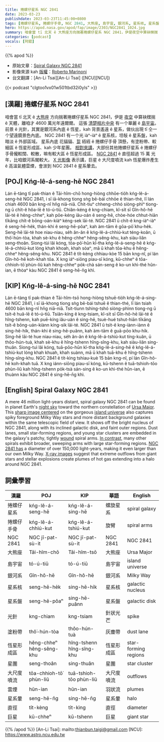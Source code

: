 ```yaml
---
title: 捲螺仔星系 NGC 2841
date: 2023-03-23
publishdate: 2023-03-23T11:45:00+0800
tags: [捲螺仔星系, 捲螺仔手骨, NGC 2841, 大熊座, 島宇宙, 銀河系, 星系核, 星系盤, 塗粉帶, 恆星形成區, 星團, 大尺度噴流, 雲煙, 星系暈, 光針, 直徑, 巨星]
hero: https://apod.nasa.gov/apod/fap/image/2303/NGC2841_1024.jpg
summary: 咱會當 tī 北天 ê 大熊座方向揣著捲螺仔星系 NGC 2841，伊是夜空中算袂䆀揣 ê 天體，離咱才 4600 萬光年遠爾爾。
categories: [podcast]
vocals: [阿錕]
---
```


{{% apod %}}

- 原始文章：[Spiral Galaxy NGC 2841](https://apod.nasa.gov/apod/ap230323.html)
- 影像來源 kah [版權][copyright]：[Roberto Marinoni](https://www.astrobin.com/users/Bluesky71/)
- 台文翻譯：[An-Li Tsai][An-Li Tsai] ([NCU][NCU])

{{< podcast "clgtoo1vx01w501tbd32i0yls" >}}

## [漢羅] 捲螺仔星系 NGC 2841
咱會當 tī 北天 ê [大熊座][Ursa Major] 方向揣著捲螺仔星系 NGC 2841，伊是 [夜空][night sky] 中算袂䆀揣 ê 天體，離咱才 4600 萬光年遠爾爾。
這張 [清楚相片中央][sharp image centered] 有一个華麗 ê [島宇宙][island universe]。
前景 ê 光針，其實是銀河系內底 ê 恆星，kah 背景遙遠 ê 星系，做伙出現 tī 仝一个望遠鏡景色內底。
NGC 2841 有一个光 iàⁿ-iàⁿ ê 星系核，坦敧 ê 星系盤，kah 暗淡 ê 外部區域。
星系內底 花貓貓、[踅][wound] 絚絚 ê 捲螺仔手骨 頂懸，有塗粉帶、較細區 ê 恆星形成區、kah 少年星團。
[相對來講][In contrast]，大部份其他捲螺仔星系 ê 捲螺仔手骨攏較闊、較散，嘛有較大區 ê 恆星形成區。
[NGC 2841][NGC 2841 has] ê 直徑超過 15 萬 光年，比咱銀河系閣較大。
[X 光影像][X-ray images] 表示講，巨星 ê 大尺度噴流 kah 恆星爆炸產生 ê 高溫氣體雲煙，會湠到 NGC 2841 ê 星系暈去。

## [POJ] Kńg-lê-á-seng-hē NGC 2841
Lán ē-tàng tī pak-thian ê Tāi-hîm-chō hong-hiòng chhōe-tio̍h kńg-lê-á-seng-hē NGC 2841, i sī iā-khong tiong sǹg bē-bái chhōe ê thian-thé, lī lán chiah 4600 bān kng-nî hn̄g niā-niā.
Chit-tiuⁿ chheng-chhó siòng-phìⁿ tiong-ng ū chi̍t-ê hôa-lē ê tó-ú-tiū.
Chiân-kéng ê kng-chiam, kî-si̍t sī Gîn-hô-hē lāi-té ê hêng-chheⁿ, kah pōe-kéng iâu-oán ê seng-hē, chòe-hóe chhut-hiān tīkāng chi̍t-ê bōng-oán-kiàⁿ kéng-sek lāi-té.
NGC 2841 ū chi̍t-ê kng-iàⁿ-iàⁿ ê seng-hē-he̍k, thán-khi ê seng-hē-pôaⁿ, kah àm-tām ê gōa-pō͘ khu-he̍k.
Seng-hē lāi-té hoe niau-niau, se̍h ân-ân ê kńg-lê-á-chhiú-kut téng-koân, ū thô͘-hún-tòa, khah sè-khu ê hêng-chheⁿ hêng-sêng-khu, kah siàu-liân seng-thoân.
Siong-tùi lâi kóng, tōa-pō͘-hūn kî-tha kńg-lê-á-seng-hē ê kńg-lê-á-chhiú-kut lóng khah khoah, khah sòaⁿ, mā ū khah tōa-khu ê hêng-chheⁿ hêng-sêng-khu.
NGC 2841 ê ti̍t-kèng chhiau-kòe 15 bān kng-nî, pí lán Gîn-hô-hē koh-khah tōa.
X kng iáⁿ-siōng piau-sī kóng, kū-chheⁿ ê tōa-chhioh-tō͘ phùn-liû kah hêng-chheⁿ po̍k-chà sán-seng ê ko-un khì-thé hûn-ian, ē thòaⁿ kàu NGC 2841 ê seng-hē-n̄g khì.

## [KIP] Kńg-lê-á-sing-hē NGC 2841
Lán ē-tàng tī pak-thian ê Tāi-hîm-tsō hong-hiòng tshuē-tio̍h kńg-lê-á-sing-hē NGC 2841, i sī iā-khong tiong sǹg bē-bái tshuē ê thian-thé, lī lán tsiah 4600 bān kng-nî hn̄g niā-niā.
Tsit-tiunn tshing-tshó siòng-phìnn tiong-ng ū tsi̍t-ê huâ-lē ê tó-ú-tiū.
Tsiân-kíng ê kng-tsiam, kî-si̍t sī Gîn-hô-hē lāi-té ê hîng-tshenn, kah puē-kíng iâu-uán ê sing-hē, tsuè-hué tshut-hiān tīkāng tsi̍t-ê bōng-uán-kiànn kíng-sik lāi-té.
NGC 2841 ū tsi̍t-ê kng-iànn-iànn ê sing-hē-hi̍k, thán-khi ê sing-hē-puânn, kah àm-tām ê guā-pōo khu-hi̍k.
Sing-hē lāi-té hue niau-niau, se̍h ân-ân ê kńg-lê-á-tshiú-kut tíng-kuân, ū thôo-hún-tuà, khah sè-khu ê hîng-tshenn hîng-sîng-khu, kah siàu-liân sing-thuân.
Siong-tuì lâi kóng, tuā-pōo-hūn kî-tha kńg-lê-á-sing-hē ê kńg-lê-á-tshiú-kut lóng khah khuah, khah suànn, mā ū khah tuā-khu ê hîng-tshenn hîng-sîng-khu.
NGC 2841 ê ti̍t-kìng tshiau-kuè 15 bān kng-nî, pí lán Gîn-hô-hē koh-khah tuā.
X kng iánn-siōng piau-sī kóng, kū-tshenn ê tuā-tshioh-tōo phùn-liû kah hîng-tshenn po̍k-tsà sán-sing ê ko-un khì-thé hûn-ian, ē thuànn kàu NGC 2841 ê sing-hē-n̄g khì.

## [English] Spiral Galaxy NGC 2841
A mere 46 million light-years distant, spiral galaxy NGC 2841 can be found in planet Earth's [night sky][night sky] toward the northern constellation of [Ursa Major][Ursa Major].
This [sharp image centered][sharp image centered] on the gorgeous [island universe][island universe] also captures spiky foreground Milky Way stars and more distant background galaxies within the same telescopic field of view.
It shows off the bright nucleus of NGC 2841, along with its inclined galactic disk, and faint outer regions.
Dust lanes, small star-forming regions, and young star clusters are embedded in the galaxy's patchy, tightly [wound][wound] spiral arms.
[In contrast][In contrast], many other spirals exhibit broader, sweeping arms with large star-forming regions.
[NGC 2841 has][NGC 2841 has] a diameter of over 150,000 light-years, making it even larger than our own Milky Way.
[X-ray images][X-ray images] suggest that extreme outflows from giant stars and stellar explosions create plumes of hot gas extending into a halo around NGC 2841.

## 詞彙學習

|漢羅|POJ|KIP|華語|English|
|-|-|-|-|-|
|捲螺仔星系|kńg-lê-á-seng-hē|kńg-lê-á-sing-hē|螺旋星系|spiral galaxy|
|捲螺仔手骨|kńg-lê-á-chhiú-kut|kńg-lê-á-tshiú-kut|旋臂|spiral arms|
|NGC 2841|NGC jī-pat-sù-it|NGC jī-pat-sù-it|NGC 2841|NGC 2841|
|大熊座|Tāi-hîm-chō|Tāi-hîm-tsō|大熊座|Ursa Major|
|島宇宙|tó-ú-tiū|tó-ú-tiū|島宇宙|island universe|
|銀河系|Gîn-hô-hē|Gîn-hô-hē|銀河系|Milky Way|
|星系核|seng-hē-he̍k|sing-hē-hi̍k|星系核|galactic nucleus|
|星系盤|seng-hē-pôaⁿ|sing-hē-puânn|星系盤|galactic disk|
|光針|kng-chiam|kng-tsiam|針狀光芒|spike|
|塗粉帶|thô͘-hún-tòa|thôo-hún-tuà|灰塵帶|dust lane|
|恆星形成區|hêng-chheⁿ hêng-sêng-khu|hîng-tshenn hîng-sîng-khu|恆星形成區|star-forming regions|
|星團|seng-thoân|sing-thuân|星團|star cluster|
|大尺度噴流|tōa-chhioh-tō͘ phùn-liû|tuā-tshioh-tōo phùn-liû|大尺度噴流|outflows|
|雲煙|hûn-ian|hûn-ian|羽狀流|plumes|
|星系暈|seng-hē-n̄g|sing-hē-n̄g|星系暈|halo|
|直徑|ti̍t-kèng|ti̍t-kìng|直徑|diameter|
|巨星|kū-chheⁿ|kū-tshenn|巨星|giant star|

{{% /apod %}}
[An-Li Tsai]: mailto:thianbun.taigi@gmail.com
[NCU]: https://www.astro.ncu.edu.tw

[copyright]: https://apod.nasa.gov/apod/fap/lib/about_apod.html#srapply
[License]: https://creativecommons.org/licenses/by/2.0/

[night sky]:https://rogerivester.com/2023/02/12/a-prelude-to-the-march-observers-challenge-object-galaxy-ngc-2841-in-ursa-major-also-following-the-may-1999-supernova-and-an-unusual-difference-in-a-pencil-sketch-versus-a-digital-image/
[Ursa Major]:https://apod.nasa.gov/apod/ap070108.html
[sharp image centered]:https://www.astrobin.com/n28mvx/
[island universe]:http://cass.ucsd.edu/public/tutorial/Galaxies.html
[wound]:http://casa.colorado.edu/~danforth/science/spiral/
[In contrast]:https://apod.nasa.gov/apod/ap091017.html
[NGC 2841 has]:https://hubblesite.org/contents/media/images/2011/06/2821-Image.html
[X-ray images]:http://chandra.harvard.edu/photo/2006/n2841/
